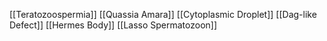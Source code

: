 [[Teratozoospermia]]
[[Quassia Amara]]
[[Cytoplasmic Droplet]]
[[Dag-like Defect]]
[[Hermes Body]]
[[Lasso Spermatozoon]]
